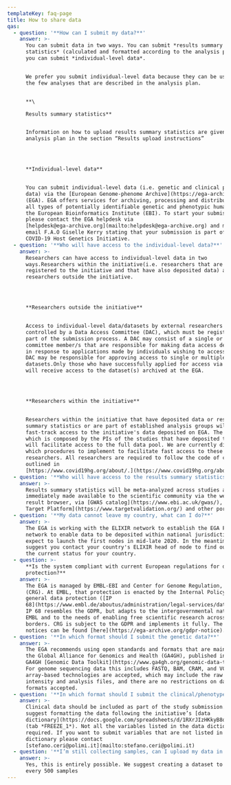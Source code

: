 ```yaml
---
templateKey: faq-page
title: How to share data
qas:
  - question: '**How can I submit my data?**'
    answer: >-
      You can submit data in two ways. You can submit *results summary
      statistics* (calculated and formatted according to the analysis plan) or
      you can submit *individual-level data*.


      We prefer you submit individual-level data because they can be used beyond
      the few analyses that are described in the analysis plan.


      **\

      Results summary statistics**


      Information on how to upload results summary statistics are given in the
      analysis plan in the section “Results upload instructions”




      **Individual-level data**


      You can submit individual-level data (i.e. genetic and clinical phenotype
      data) via the [European Genome-phenome Archive](https://ega-archive.org/)
      (EGA). EGA offers services for archiving, processing and distribution for
      all types of potentially identifiable genetic and phenotypic human data at
      the European Bioinformatics Institute (EBI). To start your submission
      please contact the EGA helpdesk via
      [helpdesk@ega-archive.org](mailto:helpdesk@ega-archive.org) and mark the
      email F.A.O Giselle Kerry stating that your submission is part of the
      COVID-19 Host Genetics Initiative.
  - question: '**Who will have access to the individual-level data?**'
    answer: >-
      Researchers can have access to individual-level data in two
      ways.Researchers within the initiative(i.e. researchers that are
      registered to the initiative and that have also deposited data) and
      researchers outside the initiative.




      **Researchers outside the initiative**


      Access to individual-level data/datasets by external researchers is
      controlled by a Data Access Committee (DAC), which must be registered as
      part of the submission process. A DAC may consist of a single or several
      committee member/s that are responsible for making data access decisions
      in response to applications made by individuals wishing to access data. A
      DAC may be responsible for approving access to single or multiple
      datasets.Only those who have successfully applied for access via the DAC
      will receive access to the dataset(s) archived at the EGA.




      **Researchers within the initiative**


      Researchers within the initiative that have deposited data or results
      summary statistics or are part of established analysis groups will have
      fast-track access to the initiative's data deposited on EGA. The DAC,
      which is composed by the PIs of the studies that have deposited the data,
      will facilitate access to the full data pool. We are currently discussing
      which procedures to implement to facilitate fast access to these groups of
      researchers. All researchers are required to follow the code of conduct
      outlined in
      [https://www.covid19hg.org/about/.](https://www.covid19hg.org/about/)
  - question: '**Who will have access to the results summary statistics?**'
    answer: >-
      Results summary statistics will be meta-analyzed across studies and
      immediately made available to the scientific community via the website
      result browser, via [GWAS catalog](https://www.ebi.ac.uk/gwas/), [Open
      Target Platform](https://www.targetvalidation.org/) and other portals.
  - question: '**My data cannot leave my country, what can I do?**'
    answer: >-
      The EGA is working with the ELIXIR network to establish the EGA Federation
      network to enable data to be deposited within national jurisdictions. We
      expect to launch the first nodes in mid-late 2020. In the meantime, we
      suggest you contact your country's ELIXIR head of node to find out about
      the current status for your country.
  - question: >-
      **Is the system compliant with current European regulations for data
      protection?**
    answer: >-
      The EGA is managed by EMBL-EBI and Center for Genome Regulation, Barcelona
      (CRG). At EMBL, that protection is enacted by the Internal Policy 68 on
      general data protection ([IP
      68](https://www.embl.de/aboutus/administration/legal-services/data-protection/IP68-Data-Protection-EN-18052018.pdf)).
      IP 68 resembles the GDPR, but adapts to the intergovernmental nature of
      EMBL and to the needs of enabling free scientific research across national
      borders. CRG is subject to the GDPR and implements it fully. The EGA GDPR
      notices can be found [here](https://ega-archive.org/gdpr-notice).
  - question: '**In which format should I submit the genetic data?**'
    answer: >-
      The EGA recommends using open standards and formats that are maintained by
      the Global Alliance for Genomics and Health (GA4GH), published in the
      GA4GH [Genomic Data Toolkit](https://www.ga4gh.org/genomic-data-toolkit/).
      For genome sequencing data this includes FASTQ, BAM, CRAM, and VCF. All
      array-based technologies are accepted, which may include the raw data,
      intensity and analysis files, and there are no restrictions on data
      formats accepted.
  - question: '**In which format should I submit the clinical/phenotype data ?**'
    answer: >-
      Clinical data should be included as part of the study submission. We
      suggest formatting the data following the initiative’s [data
      dictionary](https://docs.google.com/spreadsheets/d/1RXrJIzHKkyB8qx5tHLQjcBioiDAOrQ3odAuqMS3pUUI/edit?usp=sharing)
      (tab *FREEZE_1*). Not all the variables listed in the data dictionary are
      required. If you want to submit variables that are not listed in the data
      dictionary please contact
      [stefano.ceri@polimi.it](mailto:stefano.ceri@polimi.it)
  - question: '**I’m still collecting samples, can I upload my data in batches?**'
    answer: >-
      Yes, this is entirely possible. We suggest creating a dataset to submit
      every 500 samples
---
```

